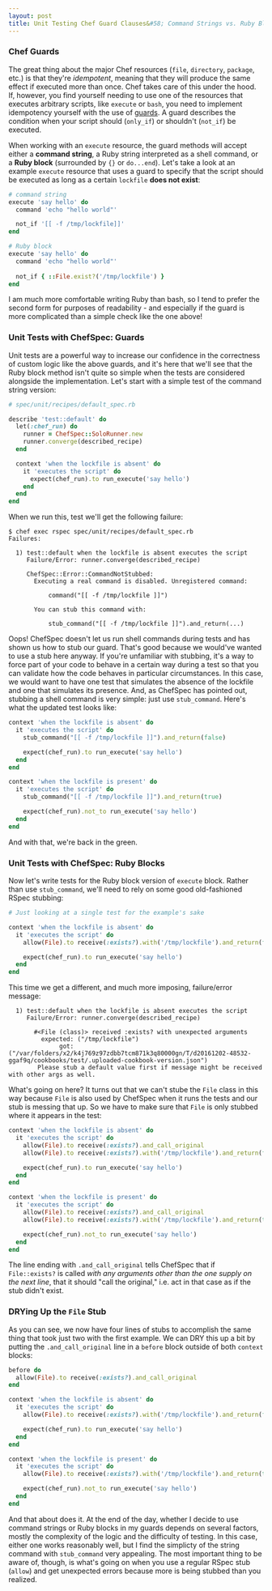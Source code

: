 ```yaml
---
layout: post
title: Unit Testing Chef Guard Clauses&#58; Command Strings vs. Ruby Blocks
---
```


### Chef Guards

The great thing about the major Chef resources (`file`, `directory`, `package`, etc.) is that they're *idempotent*, meaning that they will produce the same effect if executed more than once. Chef takes care of this under the hood. If, however, you find yourself needing to use one of the resources that executes arbitrary scripts, like `execute` or `bash`, you need to implement idempotency yourself with the use of [guards](https://docs.chef.io/resource_common.html#guards). A guard describes the condition when your script should (`only_if`) or shouldn't (`not_if`) be executed.

When working with an `execute` resource, the guard methods will accept either a **command string**, a Ruby string interpreted as a shell command, or a **Ruby block** (surrounded by `{}` or `do...end`). Let's take a look at an example `execute` resource that uses a guard to specify that the script should be executed as long as a certain `lockfile` **does not exist**:

```ruby
# command string
execute 'say hello' do 
  command 'echo "hello world"'

  not_if '[[ -f /tmp/lockfile]]'
end

# Ruby block
execute 'say hello' do 
  command 'echo "hello world"'
  
  not_if { ::File.exist?('/tmp/lockfile') }
end
```

I am much more comfortable writing Ruby than bash, so I tend to prefer the second form for purposes of readability - and especially if the guard is more complicated than a simple check like the one above! 

### Unit Tests with ChefSpec: Guards

Unit tests are a powerful way to increase our confidence in the correctness of custom logic like the above guards, and it's here that we'll see that the Ruby block method isn't quite so simple when the tests are considered alongside the implementation. Let's start with a simple test of the command string version:

```ruby
# spec/unit/recipes/default_spec.rb

describe 'test::default' do
  let(:chef_run) do
    runner = ChefSpec::SoloRunner.new
    runner.converge(described_recipe)
  end

  context 'when the lockfile is absent' do
    it 'executes the script' do
      expect(chef_run).to run_execute('say hello')
    end
  end
end
```

When we run this, test we'll get the following failure:

```
$ chef exec rspec spec/unit/recipes/default_spec.rb
Failures:

  1) test::default when the lockfile is absent executes the script
     Failure/Error: runner.converge(described_recipe)

     ChefSpec::Error::CommandNotStubbed:
       Executing a real command is disabled. Unregistered command:

           command("[[ -f /tmp/lockfile ]]")

       You can stub this command with:

           stub_command("[[ -f /tmp/lockfile ]]").and_return(...)
```

Oops! ChefSpec doesn't let us run shell commands during tests and has shown us how to stub our guard. That's good because we would've wanted to use a stub here anyway. If you're unfamiliar with stubbing, it's a way to force part of your code to behave in a certain way during a test so that you can validate how the code behaves in particular circumstances. In this case, we would want to have one test that simulates the absence of the lockfile and one that simulates its presence. And, as ChefSpec has pointed out, stubbing a shell command is very simple: just use `stub_command`. Here's what the updated test looks like:

```ruby
context 'when the lockfile is absent' do
  it 'executes the script' do
    stub_command("[[ -f /tmp/lockfile ]]").and_return(false)

    expect(chef_run).to run_execute('say hello')
  end
end

context 'when the lockfile is present' do
  it 'executes the script' do
    stub_command("[[ -f /tmp/lockfile ]]").and_return(true)

    expect(chef_run).not_to run_execute('say hello')
  end
end
```

And with that, we're back in the green.

### Unit Tests with ChefSpec: Ruby Blocks

Now let's write tests for the Ruby block version of `execute` block. Rather than use `stub_command`, we'll need to rely on some good old-fashioned RSpec stubbing:

```ruby
# Just looking at a single test for the example's sake

context 'when the lockfile is absent' do
  it 'executes the script' do
    allow(File).to receive(:exists?).with('/tmp/lockfile').and_return(false)

    expect(chef_run).to run_execute('say hello')
  end
end
```

This time we get a different, and much more imposing, failure/error message:

```
  1) test::default when the lockfile is absent executes the script
     Failure/Error: runner.converge(described_recipe)

       #<File (class)> received :exists? with unexpected arguments
         expected: ("/tmp/lockfile")
              got: ("/var/folders/x2/k4j769z97zdbb7tcm871k3q80000gn/T/d20161202-48532-ggaf9q/cookbooks/test/.uploaded-cookbook-version.json")
        Please stub a default value first if message might be received with other args as well.
```

What's going on here? It turns out that we can't stube the `File` class in this way because `File` is also used by ChefSpec when it runs the tests and our stub is messing that up. So we have to make sure that `File` is only stubbed where it appears in the test:

```ruby
context 'when the lockfile is absent' do
  it 'executes the script' do
    allow(File).to receive(:exists?).and_call_original
    allow(File).to receive(:exists?).with('/tmp/lockfile').and_return(false)

    expect(chef_run).to run_execute('say hello')
  end
end

context 'when the lockfile is present' do
  it 'executes the script' do
    allow(File).to receive(:exists?).and_call_original
    allow(File).to receive(:exists?).with('/tmp/lockfile').and_return(true)

    expect(chef_run).not_to run_execute('say hello')
  end
end
```

The line ending with `.and_call_original` tells ChefSpec that if `File::exists?` is called *with any arguments other than the one supply on the next line*, that it should "call the original," i.e. act in that case as if the stub didn't exist.

### DRYing Up the `File` Stub

As you can see, we now have four lines of stubs to accomplish the same thing that took just two with the first example. We can DRY this up a bit by putting the `.and_call_original` line in a `before` block outside of both `context` blocks:

```ruby
before do
  allow(File).to receive(:exists?).and_call_original
end

context 'when the lockfile is absent' do
  it 'executes the script' do
    allow(File).to receive(:exists?).with('/tmp/lockfile').and_return(false)

    expect(chef_run).to run_execute('say hello')
  end
end

context 'when the lockfile is present' do
  it 'executes the script' do
    allow(File).to receive(:exists?).with('/tmp/lockfile').and_return(true)

    expect(chef_run).not_to run_execute('say hello')
  end
end
```

And that about does it. At the end of the day, whether I decide to use command strings or Ruby blocks in my guards depends on several factors, mostly the complexity of the logic and the difficulty of testing. In this case, either one works reasonably well, but I find the simplicty of the string command with `stub_command` very appealing. The most important thing to be aware of, though, is what's going on when you use a regular RSpec stub (`allow`) and get unexpected errors because more is being stubbed than you realized.
